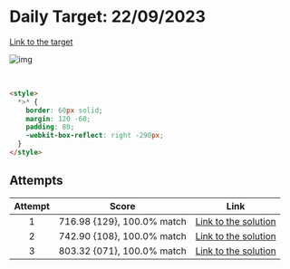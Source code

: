 # Daily Target: 22/09/2023

[Link to the target](https://cssbattle.dev/play/W5eZcF2D7LqXLz7qHugI)

![img](src/images/daily-target_2023-09-22.png)

<br>

```html
<style>
  *>* {
    border: 60px solid;
    margin: 120 -60;
    padding: 80;
    -webkit-box-reflect: right -290px;
  }
</style>
```

## Attempts
| Attempt | Score | Link |
|:-:|:-:|:-:|
| 1 | 716.98 {129}, 100.0% match | [Link to the solution](src/html/daily-target_2023-09-22_attempt-01.html) |
| 2 | 742.90 {108}, 100.0% match | [Link to the solution](src/html/daily-target_2023-09-22_attempt-02.html) |
| 3 | 803.32 {071}, 100.0% match | [Link to the solution](src/html/daily-target_2023-09-22_attempt-03.html) |